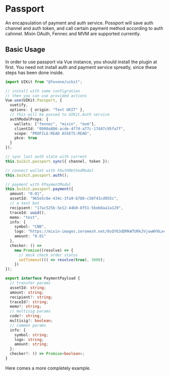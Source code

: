 # Passport

An encapsulation of payment and auth service. Possport will save auth channel and auth token, and call certain payment method according to auth cahnnel. Mixin OAuth, Fennec and MVM are supported currently.

## Basic Usage

In order to use passport via Vue instance, you should install the plugin at first. You need not install auth and payment service spreatly, since these steps has been done inside.

```ts
import UIKit from "@foxone/uikit";

// install with some configration
// then you can use provided actions
Vue.use(UIKit.Passport, {
  vuetify,
  options: { origin: "Text UKIT" },
  // this will be passed to UIKit.Auth service
  authModalProps: {
    wallets: ["fennec", "mixin", "mvm"],
    clientId: "0900a886-acde-4f7d-a77c-17d47c95fa7f",
    scope: "PROFILE:READ ASSETS:READ",
    pkce: true
  }
});

// sync last auth state with current
this.$uikit.passport.sync({ channel, token });

// connect wallet with FAuthMethodModal
this.$uikit.passport.auth();

// payment with FPaymentModal
this.$uikit.passport.payment({
  amount: "0.01",
  assetId: "965e5c6e-434c-3fa9-b780-c50f43cd955c",
  // a test bot
  recipient: "17ac525b-5e12-44b0-8f51-5beb8aa1a129",
  traceId: uuid(),
  memo: "test",
  info: {
    symbol: "CNB",
    logo: "https://mixin-images.zeromesh.net/0sQY63dDMkWTURkJVjowWY6Le4ICjAFuu3ANVyZA4uI3UdkbuOT5fjJUT82ArNYmZvVcxDXyNjxoOv0TAYbQTNKS=s128",
    amount: "0.01"
  },
  checker: () =>
    new Promise((resolve) => {
      // mock check order status
      setTimeout(() => resolve(true), 3000);
    })
});

export interface PaymentPayload {
  // transfer params
  assetId: string;
  amount: string;
  recipient?: string;
  traceId?: string;
  memo?: string;
  // multisig params
  code?: string;
  multisig?: boolean;
  // common params
  info: {
    symbol: string;
    logo: string;
    amount: string;
  };
  checker?: () => Promise<boolean>;
}
```

Here comes a more completely example.

<example file="services/passport/basic" />
